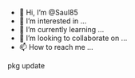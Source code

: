 - 👋 Hi, I’m @Saul85
- 👀 I’m interested in ...
- 🌱 I’m currently learning ...
- 💞️ I’m looking to collaborate on ...
- 📫 How to reach me ...

<!---
Saul85/Saul85 is a ✨ special ✨ repository because its `README.md` (this file) appears on your GitHub profile.
You can click the Preview link to take a look at your changes.
--->pkg update

